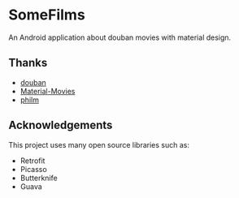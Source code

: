 # SomeFilms
An Android application about douban movies with material design.

## Thanks
- [douban](http://movie.douban.com/)
- [Material-Movies](https://github.com/saulmm/Material-Movies)
- [philm](https://github.com/chrisbanes/philm)

## Acknowledgements
This project uses many open source libraries such as:
- Retrofit
- Picasso
- Butterknife
- Guava
